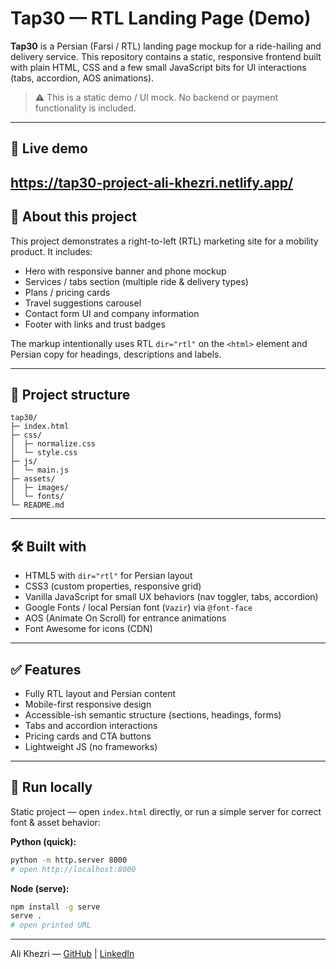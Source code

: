 # Tap30 — RTL Landing Page (Demo)

**Tap30** is a Persian (Farsi / RTL) landing page mockup for a ride-hailing and delivery service. This repository contains a static, responsive frontend built with plain HTML, CSS and a few small JavaScript bits for UI interactions (tabs, accordion, AOS animations).

> ⚠️ This is a static demo / UI mock. No backend or payment functionality is included.

---

## 🔗 Live demo

https://tap30-project-ali-khezri.netlify.app/
---

## 🧭 About this project

This project demonstrates a right-to-left (RTL) marketing site for a mobility product. It includes:

* Hero with responsive banner and phone mockup
* Services / tabs section (multiple ride & delivery types)
* Plans / pricing cards
* Travel suggestions carousel
* Contact form UI and company information
* Footer with links and trust badges

The markup intentionally uses RTL `dir="rtl"` on the `<html>` element and Persian copy for headings, descriptions and labels.

---

## 📁 Project structure

```
tap30/
├─ index.html
├─ css/
│  ├─ normalize.css
│  └─ style.css
├─ js/
│  └─ main.js
├─ assets/
│  ├─ images/
│  └─ fonts/
└─ README.md
```

---

## 🛠️ Built with

* HTML5 with `dir="rtl"` for Persian layout
* CSS3 (custom properties, responsive grid)
* Vanilla JavaScript for small UX behaviors (nav toggler, tabs, accordion)
* Google Fonts / local Persian font (`Vazir`) via `@font-face`
* AOS (Animate On Scroll) for entrance animations
* Font Awesome for icons (CDN)

---

## ✅ Features

* Fully RTL layout and Persian content
* Mobile-first responsive design
* Accessible-ish semantic structure (sections, headings, forms)
* Tabs and accordion interactions
* Pricing cards and CTA buttons
* Lightweight JS (no frameworks)

---

## 🚀 Run locally

Static project — open `index.html` directly, or run a simple server for correct font & asset behavior:

**Python (quick):**

```bash
python -m http.server 8000
# open http://localhost:8000
```

**Node (serve):**

```bash
npm install -g serve
serve .
# open printed URL
```
---

Ali Khezri — [GitHub](https://github.com/ali-khezri) | [LinkedIn](https://www.linkedin.com/in/ali-khezri)
